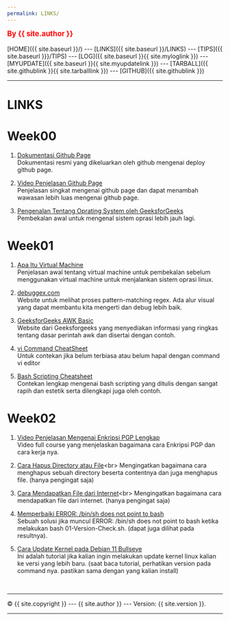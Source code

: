 ```yaml
---
permalink: LINKS/
---
```

<span style="color:red; font-weight:bold; font-size:larger;">By {{ site.author }}</span>
<br><br>
[HOME]({{ site.baseurl }}/) ---
[LINKS]({{ site.baseurl }}/LINKS) ---
[TIPS]({{ site.baseurl }}}/TIPS) ---
[LOG]({{ site.baseurl }}{{ site.myloglink }}) ---
[MYUPDATE]({{ site.baseurl }}{{ site.myupdatelink }}) ---
[TARBALL]({{ site.githublink }}{{ site.tarballlink }}) ---
[GITHUB]({{ site.githublink }})
<br>
<hr>

# LINKS

# Week00

1. [Dokumentasi Github Page](https://docs.github.com/en/pages/quickstart/)<br>
Dokumentasi resmi yang dikeluarkan oleh github mengenai deploy github page.

2. [Video Penjelasan Github Page](https://www.youtube.com/watch?v=rgDDWhQe-ow)<br>
Penjelasan singkat mengenai github page dan dapat menambah wawasan lebih luas mengenai github page.

3. [Pengenalan Tentang Oprating System oleh GeeksforGeeks](https://www.geeksforgeeks.org/introduction-of-operating-system-set-1)<br>
Pembekalan awal untuk mengenal sistem oprasi lebih jauh lagi.


# Week01

1. [Apa Itu Virtual Machine](https://www.vmware.com/topics/glossary/content/virtual-machine.html)<br>
Penjelasan awal tentang virtual machine untuk pembekalan sebelum menggunakan virtual machine untuk menjalankan sistem oprasi linux.

2. [debuggex.com](https://www.debuggex.com)<br>
Website untuk melihat proses pattern-matching regex. Ada alur visual yang dapat membantu kita mengerti dan debug lebih baik.

3. [GeeksforGeeks AWK Basic](https://www.geeksforgeeks.org/awk-command-unixlinux-examples/)<br>
Website dari Geeksforgeeks yang menyediakan informasi yang ringkas tentang dasar perintah awk dan disertai dengan contoh.

4. [vi Command CheatSheet](https://www.guru99.com/the-vi-editor.html)<br>
Untuk contekan jika belum terbiasa atau belum hapal dengan command vi editor

5. [Bash Scripting Cheatsheet](https://devhints.io/bash)<br>
Contekan lengkap mengenai bash scripting yang ditulis dengan sangat rapih dan estetik serta dilengkapi juga oleh contoh.

# Week02

1. [Video Penjelasan Mengenai Enkripsi PGP Lengkap](https://www.youtube.com/watch?v=CEADq-B8KtI&pp=ugMICgJpZBABGAE%3D)<br>
Video full course yang menjelaskan bagaimana cara Enkripsi PGP dan cara kerja nya.

2. [Cara Hapus Directory atau File](https://docs.oracle.com/cd/E19253-01/806-7612/files-20/index.html#:~:text=To%20remove%20a%20directory%20and,the%20recursive%20option%2C%20%2Dr%20.&text=Directories%20that%20are%20removed%20with,with%20the%20rm%20%2Dr%20command.)<br>
Mengingatkan bagaimana cara menghapus sebuah directory beserta contentnya dan juga menghapus file. (hanya pengingat saja)

3. [Cara Mendapatkan File dari Internet](https://medium.com/theloudcloud/download-a-file-from-github-using-linux-commands-f0ce4e154c25#:~:text=In%20order%20to%20get%20the,command%20to%20download%20the%20file.&text=This%20will%20download%20the%20raw,not%20the%20HTML%20wrapped%20one.)<br>
Mengingatkan bagaimana cara mendapatkan file dari internet. (hanya pengingat saja)

4. [Memperbaiki ERROR: /bin/sh does not point to bash](https://www.linuxquestions.org/questions/linux-newbie-8/symlinking-bin-sh-to-bash-question-4175464621/)<br>
Sebuah solusi jika muncul ERROR: /bin/sh does not point to bash ketika melakukan bash 01-Version-Check.sh. (dapat juga dilihat pada resultnya).

5. [Cara Update Kernel pada Debian 11 Bullseye](https://linuxhint.com/upgrade-kernel-in-debian-11-bullseye/)<br>
Ini adalah tutorial jika kalian ingin melakukan update kernel linux kalian ke versi yang lebih baru. (saat baca tutorial, perhatikan version pada command nya. pastikan sama dengan yang kalian install)
<br>
<hr>
&copy; {{ site.copyright }} --- {{ site.author }} --- Version: {{ site.version }}.
<hr>
<br>
